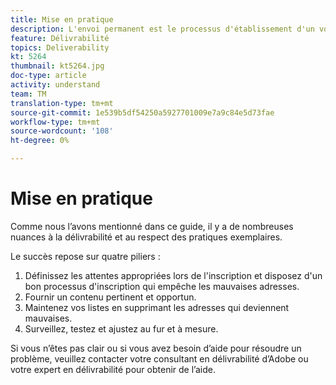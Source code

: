 ```yaml
---
title: Mise en pratique
description: L'envoi permanent est le processus d'établissement d'un volume d'envoi et d'une stratégie cohérents afin de maintenir la réputation des fournisseurs de services Internet.
feature: Délivrabilité
topics: Deliverability
kt: 5264
thumbnail: kt5264.jpg
doc-type: article
activity: understand
team: TM
translation-type: tm+mt
source-git-commit: 1e539b5df54250a5927701009e7a9c84e5d73fae
workflow-type: tm+mt
source-wordcount: '108'
ht-degree: 0%

---
```



# Mise en pratique

Comme nous l’avons mentionné dans ce guide, il y a de nombreuses nuances à la délivrabilité et au respect des pratiques exemplaires.

Le succès repose sur quatre piliers :

1. Définissez les attentes appropriées lors de l&#39;inscription et disposez d&#39;un bon processus d&#39;inscription qui empêche les mauvaises adresses.
2. Fournir un contenu pertinent et opportun.
3. Maintenez vos listes en supprimant les adresses qui deviennent mauvaises.
4. Surveillez, testez et ajustez au fur et à mesure.

Si vous n’êtes pas clair ou si vous avez besoin d’aide pour résoudre un problème, veuillez contacter votre consultant en délivrabilité d’Adobe ou votre expert en délivrabilité pour obtenir de l’aide.
